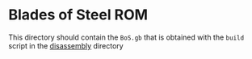 # Blades of Steel ROM

This directory should contain the `BoS.gb` that is obtained with the `build` script in the [disassembly](../disassembly/) directory